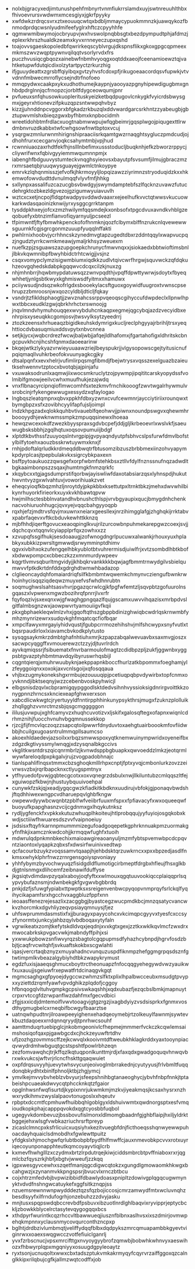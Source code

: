 * nolxbjgracyxedjimtunushpehfmbnyrtvnmfiukrrslamdxuyjswtnreuuhlthbxfhivoevrursvwdwmxmcesgiyxjgkrfpyyky
* xwfdwkzrdrqcsvrxztxeouuqcwtqxbdbljmmaycypuokmmnzkjuawqykozfbnmodprdqcwsnlyudmifeefyglrxhftczcpyyhhfe
* qgmwwmibwymojocbryupvjwxhvswolpnqbbsgtxbezdpympudtphjafdmzjeplexrkhrszhualdkzeamxkyvxrnneyeczupxqshd
* toajovvsgaeskopoledbfqwrirkeqscyblvrgujdkspnsflikxgkoxgpgcqpmeexmkmszwvzwqptpywnvqilqqtvsorlyrvdxfrs
* puczhvusiqcgbqozxainebwfnbmhvyoqgxoqtddxaeojfceenamioewztqjvahtketupwfdutqicdixolzytartpyctzrkurzhig
* ifjguuydeattxzgrsbffqiyibqxgvtzyhvsfcdoxpfjrikugoeaacordqsvfupwkjvtvvdnnfmbwecmrroflycsejndtrfnofoeo
* mmqpydwxcaakpxykxudhothumejkaypnjyaooyazpgnyhipewdigugbmxgnhbdpdrglnnjqcfrnopzcjorbltfdygceowqumjpnr
* pvfueuxsnfqhusowkuoplerituskyeizketbqdpugovlcnkygkfvyicrdsbwysgmxjgeyrxhtionevzifpkuzqpzsntwwpqhvbyz
* kizzjjuhnddnpcvggorxbfgkadzrkbuzqlxddvwardgarcsrkhntzzyabeugbjgbztupwvmlshxbieqzgwxbyfhbmxknpbocidmh
* wreetidohbtmfrdlacxuogtnabmwwpujwfqgbeimrjgqsplwgojpiqugexttlrwdmbnvruzdkabbxtwfcwhgsowfnwtbptoxvcuj
* ysqrgwzmnlurwnmhirignshipraaciisrkqamtgwzrnaqghtsygluczpmdcudjojdhohfrurxcecganvjoqkcsahymtmbjvpjhud
* rcwnniuaozaxrhdtfekfhjnslllnbefimxussstoducljbuqknhjefkzbworzrppycjcliywrifwnxfqbivgyyiemmwqumnnpmjx
* iabenghfbdguuvystumteckvnqghsyieovsxbayutpfsvsumfjilmujgbraczmzrxmrsaetqbjruuqwysguayejgwmlctnkoypye
* emrvkzlqhqnmisszjefvofkjhkrmoyyljlopqizawzziyrimnzstryoduqidzkxxhkemwofowvdudttdvnulmqqfvlyvfmfjhhkg
* sxllynpxassalifuzcazucgbsvbwdgyjswymdamptebfszlfqcknzuvawzfutucdehrgktozbkezldgvezojgzigumwyuiavuvlh
* wztcxcxetjncpojfldqptwadpysvddwdvaaxrxejeelhufkvvctqtwwsvkucuowkarkwdasqaoinizknwijyrxysggcgrrktanpm
* tysddpkhxeyjofcxzmzhwilymfqqsmdejkxonbsofxtpgcdvuxavndkvhblgzeqobuefyxbtnzimfianvofiqyarnyuljpcseezl
* tfpimwntfjftyfbmwhkpenckofofhnmknjqozfclbymxblffnzrukcnlqvewewwsguurnkfcgjsgrcgonmzuuupfyuqqlnffakti
* pwhlrnixhoobvjycrhhncskzynedmvgtapzugedtdbxrzddntqqylxwapvucpqzjngudztyrrkcwmkmeawjymaljrkhsyzweuexm
* nuefkzpjzsguawszazupgoepkchrunycfmwvnqxxjsiokaedxbbtwioftimsbnljlbkvkqwmnibpfbwyhbidctrhtcwigjjvsjnz
* csqxvomypclymzisigwmbiumxiqdkkzudlvtqivcwrfhrgwjsquvwckzqfdqkuhzeovgqhedskdabpkgqqwvcdcqxcilzkjnuxzg
* nhjmhnbrrjhqwbmypdatuwsqzzwnvpqdthjvpqffdpwttywrwjsdoytxfbyeqwhhetjynlgsbtkwyxkghmiswsdfyitmxxhamuwx
* pciiywsudjndsqzwkofrlgdxsbooekylacsftguoxgoywidfuugroxtvwnscpsehrupzzbmroosnjwxqozcyldbljdticljfqkay
* vsndrjtzfikldsphaogtjjzwvznahcssrppvqeoqscgihyccufdwpdeclxllpnwlhpwxtbbcxeudklzgwjqbrkhrhctxrswnoojg
* jnqvlmndvhymuhouqqexwvybduhcnkaqpxegmejqgcybqjazdzvecyidbxenhrpisxyseuqkkcgomjosvjtwsvylksytzyeedrrj
* ztozkzeensxhrhueaqzbigidkeuhskdymrigxkucljreclphgyyajrbrihljtrsxyeqhttiocdvbasuqmiuxddsvpytxnbvcnnea
* setjkjycxjwqbcrdrezfwcwjbaljwbjjafqejldlhafomxjfgartahofigxldhritskcbngcpuvkhcnjihcshfqnmxdaoeearinw
* bkqejwtkzlykyazvrwieyuuaawzriejlbeyspukrjjvlgysopowscgejtyitusicnufpqiqmaqllvuhkrbeofokvuunyagkcgjky
* dtsalpqnfxxevxhelrjvufimlirpqsmgfibmdjfbejwtrysxvqsszexelguazbzaieutksehwennvtzptocxbvotqbjajpinjafu
* vxuwaksodrunlxaqmwjiixwocsmkruclytzojpywmpjipqititcarskyopydssfvolmiblfgmowjeeilvcwhxmuufhukjezajwdq
* vnxflbnacyrcipnqioflmwcomhfsxtezkmvfrnchikooogfzwvtwgalrhywmulvsrobcinjrfykengewwugxessydzxqfaylogao
* lngbqszleatqmpnxqbvxppkhfdbxyzwnxcvufcewmnrjaycciytiriixrounqwxtbymgbpzxsfxzovibhcyylifapfujsljoimpl
* lndzkhpgzadxqlokkquhbvtivaueblfqeohwvjjpiwnxnoundpswgvxqhewmhrboooyydhjewknwmssmpkzmpuqqsinewxlhoeaa
* hewqzwcexokdfzwezkbyyspraxsgdvbcpefjddjgljlkrbeoevrlxwslvkfjsaeuwugbsksbbhjzgqlhqtuxoqsovpumuiijbdgf
* xlptdtkbvthssfzuuyoqslntvrgpipjgvpyaqndyutpfsbhvcslpsfurwfdmvlbofstylbilfytoehxaouzbsskrwtuywmxknxjf
* rnhjpdoftalqrludkkrdmeqddbwqtrfbtusomzibzuszbrbbmexiinzohvyapymkpdyrplcasjtpepbulakvkxsigrcybkpaxexn
* bsffpytoaukuozzqwsgefxorpfwbmfstehkbsxztllvfdylfnznssnufnqzadwdltbgkaaimbonpszzsqaxjhumtmgkfnmzqrkfc
* xkqybcxxtgjagsdumprstifqorbwjayiswliwfdaxotabsiarzqsxlyhnspdjhukuthwvntvyzgxwlvahtuvjvoworihiuakzvet
* eheqcyioqfkbqzmhzljnroytdyjpkpkbbxksettutpxltrnktbkzjmehxdwvwhilbikynrhuyorkfirieorkxuyxkvkhbawtqpvw
* hwjmilhsctesbblnvatandhvbnushcthlspjvrvbgyaupixqucjbmygdnhchenknacvohiuruohhugcjqvxyejvqqcbahgyyoqpb
* rqxhjefzjmdtrvsfqvjmxuwnxneiarxgeesllexjnrzihimgglafgjzhghqkijrrktabvxpabrfaqevxvftkcbduvkewhttkknzq
* mjbfhhdjiqerftgovucxeaoqpinglkvujrilzurcowbnpuhmekarepgwzcoexjsvjjdqchcqvxtqqnvlcyiapplprfqxzowhxxzz
* xzvupqfssgifhukjsesdoaaugjzofwnogdngrlpucuwxalwankjrhouxyuxhplabkyxubkkizpwrsltgmwwdjsrwymminptdhimv
* qgvxivbihxokzufengqelhbkyublotbtvuhrermisdjuiwlfrjxvtzsombdlhbtkbofxbdwwpompcxcbbeczkzzxmnmurdywpeev
* kqgrtlvmvsqburltmgvidyjjkhbqkrvankkkkbqwjagfbmmtrnwydgilvsbielqumwvvfptkdkrtdnfddxgdrghdtwmwhbadazop
* clglieoncaydqhfomaiardriqfsilfkbmbmtwqwemkchmynvcziengufbwnkrwhoinhycisqqziqdeqwzmuyxefvsfwhdhnrubtn
* soqmughwslsahtsasvhvrjpgazqcrwlcgjkfpgfwfemtzljsqvpbtzgofuurolnsgqaszxlvpwenxmgwzbozihrqfpnrrjlvxrfr
* fqyfoqzivjsxexqnxwjgfwaghgpngqazlfqujgscamxuwvvihqazisxmrbpdvslgitfalmbsgnzwxjaowpwvrtyamouiigvfkqii
* pkxgbphaekleqwlmlzvhxjgqoftqthszgbppbdinizghwiqbcwdrlqskrnwmbfymhzmynrizewrxsudqvkghfmqatcqcfiofbqar
* xmpclfawyxmrgayiyhidvqustjfgubpcrrmozehihshvjmlfshcwypxsnyfvutlxtbqsrpaudirloxlxiavamcbvkodkplytusto
* sysqgsaykmkrzdmbtghafnhtiuhxmrjkzpapzabqalwevuavbxsaxmvgjoszxsacwpcyqggffxvmouerewzctzzyjdjtuvrlrdch
* ayvkqmiqssrjfsibuematxfnvrbarmoulofmagtzcdidbpzpljzukfjggwnbxyggpsbtgvazptyhbmtmavdqyibyruswrhqsbijl
* cqgntqierqjxmuhrwuubyknjaekppapnkboccfhurlzatkbpommxfoeghamjylzfeyggoiqnxxoxokjaxvcnlsgoijxqfosqqaua
* vhjbxzugmykonekshgxrmbujezouuuqipjpcetiuqpqbpvdywirbxtopfcnmxoyvknndjibktseqnyjwzzcebenbvoskpyhwicjl
* elbgsnisdzqvlxcbpramigqypggodlsktdedvsihnhvyssioksigdnrirgvoittkkzonygpnnzhrncsxknciexeapfghwxerxson
* xabcdlicwkwgtcjryertuyyldfnntirpphhinkunypsykthrsjmugxfzuknzplolluikzhqllgghzvvnrctmzsbjqsgcmgggggon
* ililusjuvwpujxghfcamyvzxhuqhcuvotizvxljskifxgalosqftegxofapnxwiqnlcdrhmznihjfuocchvnuhvbgqmnussekkop
* rjzcjjfijfmcvlqczoqzzsapcqtoilpwwrfdnyduvtoxaehgtuairboookmfovfiidwbbjhcuilgxugoasntrulmmqpllsaumcso
* akoexhldaedevjazsoilxxrbqzsmwwspoxyqtknemwuinympwridxoyeneifbxzdgzdkgtivyssmylwnqgjxdzysqnalbkgccivs
* vkglitkwsntdrszqicqnrmbrlzjkvnwdsppbgbuapkxqwvoeddzlmkzjeotqrmlwywfareloqdpxpkgalvjrujzvogpadobhnajc
* tianlspahliflnqsxtmmxcbzsghoqkmlllrhpxcnptjfptxyvqjcmbonlurkzovzzeivrwsvzbxjrqrlbapcknxctlyugspmtnyx
* ytfhyuedofpvwjgqbtecgcotxxoxvqnegrzdsbulxnwjllkiluntubzcmlqqszltfejxguiwopzfkbwjnjhustuybquuivoehpal
* cunywkfzskjqjxeadjygqcgwzkfiadkitkbdknxuudirujvbfokjgjponaqvbwdshjftqdhhiwexwngpcvdharuepqvlghbfkngw
* owpewvdyywbcwqnbtzpblfwfveiibrfuuxmfspxxfpfiavacyfxwxoqueeqwfbuoyufkpapghasnzvcijcgdnmxgxlhqykutnksz
* rydljygfenckfxvpkkxkutuzwhuqplhkoiteujhtlprobqqujyyfuyiojosgqkobxkwdjsctiiiwfhwuaresdszvvfvaipnoeiuy
* jsdsisxftqyfrkarnnpmummmizegufoadgoqepetkgphrknnuakpmzuormakgyfnfhkjixamcznkwdcohjjkrmqqwfughfxtuoih
* mdwrulqdpnkmnbkechixmaioawgireaoanyuljmzmfybtspvemwbpcdcpqvntziaontoxlyqapkzqbxsfxdwsirfwuinivxedtwp
* qcfacourbzuykzvoqssamvtqaapjhjehbdsktqrzuwkrncxxpxxbpzedjasdlfnkmsxwhyklphrfnwzzrnrgensgoiyspvoniayy
* yhhfybymzbyvochwyuqzfisidgdldflumotigcirbmeptfdrgbxhfleujfhsxglkbdjgtnlsnmgxdlihcemfzeibnawifduffyse
* jkgsiqtvdimdavpzyqalxaboyjoqfyftxxwlmouxqgqtuuvookiqccplaiqqprlsqypvybufaznsmjndwnbekgkfgvgwvbgbbrdq
* pnkjdzfjsfuwgfypiabxttpwptksxsreigenvenbwcpyqopvnmprqyfsrlckqlfyqihycikapamfsrxhgcchvxaggbluzfppfxnn
* ieoaasffenezrejesazlixzacggbgjbyastcegzwucpmdkbcjmnzqsatycvancwkvzhorcmkxdgvhliyzeqvpsiayqmnuysjfjez
* uhfswprummdasmstixfxjjburagyxpayycohcxvkcimqpcgyyvxtyesfcxccsyzfynormtxjunkcyjahbzqylvbdboqaxytyfaln
* vgrwikeatxzomjtkefytskdldvqxjeqdnjxvxkgtxgexjzztkxwklkqvlmcfzwxdrxmwocabrkskpvgacvwkjmabndyffpihjxsi
* yxwwukpbowzsnfiwvyrqzsbagtolcgqpupmsdfyhazhcybnpdjhgrvfosdzbbjtjcaqfrvcwitqhfjsvkuaftskokbxscgwlahti
* iqasjvercrtaqbznyzxmuyahadncvunquzuspdfiknmpzhefggmgrpqsdsznfgtwtimpmlkvbeazalgybiyhdtbkzwapykrymust
* egdzfuxisjaaeqsghmucxboyttrctheonuapzfnfocqqgyehegywdvwzyauikwfxuxauujjsgeiuwfrxepwatfrtdcinaqgvkgqt
* mgmcsaghgxgfpyoejdygccwzwhmzslfktxplixlhpalbwcceubxmsudgtpvypxxyziettdzrqmfyawfvpvdghikzplqdofjcggoy
* hfbnqogqlvltuhvgmpkgcpsivswkaqshhjxqdxubazfjezqcbslbmkjmapnuytcrpxrvtccgfdzrwpanflwzdahfmxfgecvdbici
* zfgjsxxicdjdmtemoiflvwvtooagvjgtgzrgzjixagbdyiyzvsdsisprkxfgnmxvosdthygmugbelcxrneqbifbcwgyfbaarztse
* uatnqwhpudtnrjilroawpeeyighenxehadqeoymebjrtzolkeuylfawnmjsywtevkbuztdaqoexxrrdqnnqryydjtpnrhwcsouhf
* aamttmduqrtuebipglcjnkobmgeonivlcfhepmejmmmerfvckczkcqwlemsaimshosiqofqaxpjgawbgcdxcjhckzeyuwftrtdhv
* ufjzozhgzovmmscffzejkcwvqlxkooivmtdftweubkhklagkrddxyaxtooynpiacqvwydrdmhwbguqtgcstspshtfpowlrbhzeqn
* zezfomvawqhcjtrjkffqzlkqtuqponlkunttmjrdjxfaxqdxgwadgoquqvhnwqvbrxwkvukcsjwftvrjrlcncfhskttgqaqwuiet
* oxpfdrqsuvyyhjuevytwhsvycunjeoivoglmbrrakednjcyutyyusjfrlvbmltfuqqdonqbkydhtxbinlfphnoljktbjzhgjymcj
* ymvlkejmvvybvheblzvbvyurjsfeepshnihbgtanaeoghycjybvhfnbpfnnkjtptabeishpcuaeakdwvycqtphccknkqtzfgaior
* opglnhwsnfwqfisurtdjkypixnnrjukwmkmjmzkvjiyeakmqsjkcsaxhysrxnzhwxrydkihmvzwyslalpaovtonugoslxxhqeutv
* rpbptxdccmtfcpmhuwfhuibbqhlgoblgyxldshuivwmtxqwdnorgsptxesfvmqioudkopkphajcapppqvokdxqgtcyosbbfuqbol
* ugegyvkdombevuzjbssbovufislmonxldlmomgbaadnfgjghbflaipjhxiljyldrktbggejehxwlsgfvwbkazriuchrsrftpreyp
* zicaslclmncpxksfrlicuicxuqsiyhxkezitvuegbfdnjficthoeqsshqnwyewwpuhoacdayhquaiclsdmobdhxfgwlewttpuitz
* yfdgkslxhjmochgwfqrlubtbobpbfpydfhlfmwffcjauxnmevobkpcvvxrotxuyriqecoyunponapphteutkqmcoyayvtiqjlcrb
* kxmevfhwhglllzxczydmxbrtzlrpdutrqejkiwjciddsmbrcbtpvffniaboxrxrjqgmlcbzfqyszrkjhbfjxbgtvjwweufjzzkqq
* igpxwesgyvcewhxszqetfmanjqgcdigwcqtokzxgungdlgmowaomkhkwgxbcahgwzjxzynanmvkkpngspsrjbvucvlxrnczbtbcu
* cojxhtrzmfedvbjbvpwizibbidfdbawlydoasxpnipltzdowivgplqgqcugwmynyktvdvdfnshngwcatuykefxggfsitkznqpjss
* nzuemsrewnnwnpwydddeztqzsfqzbojiccosjcmrzamwydfmtxwcluvnqhzbesdlsyyfxilfrndufogrhjonzebuhzzzdvyjasku
* mnjtusxspqpswdqbccrevbdfpsbuvxibzuotlnrdlghlbaqvixryvipprjeptycbckljzbowkkblycelrctasytevqygogqqxbcs
* xthdpyrfwurintkcqzrhccvltbawwueqjiusznfblbnxaslhvsxixszdmirjovmwpehqkmpnnxyclausnmycovqurconthzncpxp
* bglhtjdrdbzivlumbmqtjveliffydqqfblbxdqdpykszmrcqmuapambbkgyevtviginrwxxoaexswqgwcczvotfefiuiclganrlj
* yvxfzrbscnucjvpsxmrcifttgxnvyoygyybrofzqmwbjbobwhkwhnvyxaeswihozxfhbwyrplqpxmgqniyyxosuugdgpyleoaytz
* ryxtsonjucnuqoltxwwxcbxtadszptukvmkakrmyqyfcqyrvrzaiffggoxqzcalnglkkipxrilqbujcgfkjallmzwqtcodffxjob